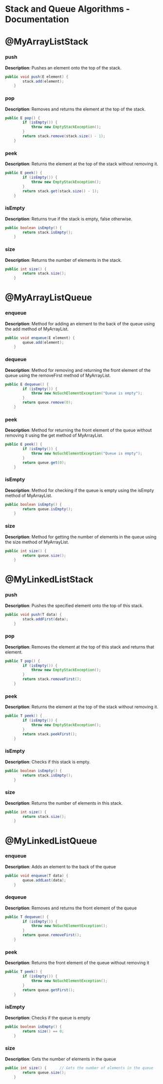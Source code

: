 # Stack and Queue Algorithms - Documentation

# @MyArrayListStack

### push
**Description**: Pushes an element onto the top of the stack.
```java
public void push(E element) {
        stack.add(element);
    }
```

### pop
**Description**: Removes and returns the element at the top of the stack.
```java
public E pop() {
        if (isEmpty()) {
            throw new EmptyStackException();
        }
        return stack.remove(stack.size() - 1);
    }
```

### peek
**Description**: Returns the element at the top of the stack without removing it.
```java
public E peek() {
        if (isEmpty()) {
            throw new EmptyStackException();
        }
        return stack.get(stack.size() - 1);
    }
```

### isEmpty
**Description**: Returns true if the stack is empty, false otherwise.
```java
public boolean isEmpty() {
        return stack.isEmpty();
    }
```

### size
**Description**: Returns the number of elements in the stack.
```java
public int size() {
        return stack.size();
    }
```

# @MyArrayListQueue

### enqueue
**Description**: Method for adding an element to the back of the queue using the add method of MyArrayList.
```java
public void enqueue(E element) {
        queue.add(element);
    }
```

### dequeue
**Description**: Method for removing and returning the front element of the queue using the removeFirst method of MyArrayList.
```java
public E dequeue() {
        if (isEmpty()) {
            throw new NoSuchElementException("Queue is empty");
        }
        return queue.remove(0);
    }
```

### peek
**Description**: Method for returning the front element of the queue without removing it using the get method of MyArrayList.
```java
public E peek() {
        if (isEmpty()) {
            throw new NoSuchElementException("Queue is empty");
        }
        return queue.get(0);
    }
```

### isEmpty
**Description**: Method for checking if the queue is empty using the isEmpty method of MyArrayList.
```java
public boolean isEmpty() {
        return queue.isEmpty();
    }
```

### size
**Description**: Method for getting the number of elements in the queue using the size method of MyArrayList.
```java
public int size() {
        return queue.size();
    }
```

# @MyLinkedListStack

### push
**Description**: Pushes the specified element onto the top of this stack.
```java
public void push(T data) {
        stack.addFirst(data);
    }
```

### pop
**Description**: Removes the element at the top of this stack and returns that element.
```java
public T pop() {
        if (isEmpty()) {
            throw new EmptyStackException();
        }
        return stack.removeFirst();
    }
```

### peek
**Description**: Returns the element at the top of the stack without removing it.
```java
public T peek() {
        if (isEmpty()) {
            throw new EmptyStackException();
        }
        return stack.peekFirst();
    }
```

### isEmpty
**Description**: Checks if this stack is empty.
```java
public boolean isEmpty() {
        return stack.isEmpty();
    }
```

### size
**Description**: Returns the number of elements in this stack.
```java
public int size() {
        return stack.size();
    }
```

# @MyLinkedListQueue

### enqueue
**Description**: Adds an element to the back of the queue
```java
public void enqueue(T data) {
        queue.addLast(data);
    }
```

### dequeue
**Description**: Removes and returns the front element of the queue
```java
public T dequeue() {
        if (isEmpty()) {
            throw new NoSuchElementException();
        }
        return queue.removeFirst();
    }
```

### peek
**Description**: Returns the front element of the queue without removing it
```java
public T peek() {
        if (isEmpty()) {
            throw new NoSuchElementException();
        }
        return queue.getFirst();
    }
```

### isEmpty
**Description**: Checks if the queue is empty
```java
public boolean isEmpty() {
        return size() == 0;
    }
```

### size
**Description**: Gets the number of elements in the queue
```java
public int size() {      // Gets the number of elements in the queue
        return queue.size();
    }
```
